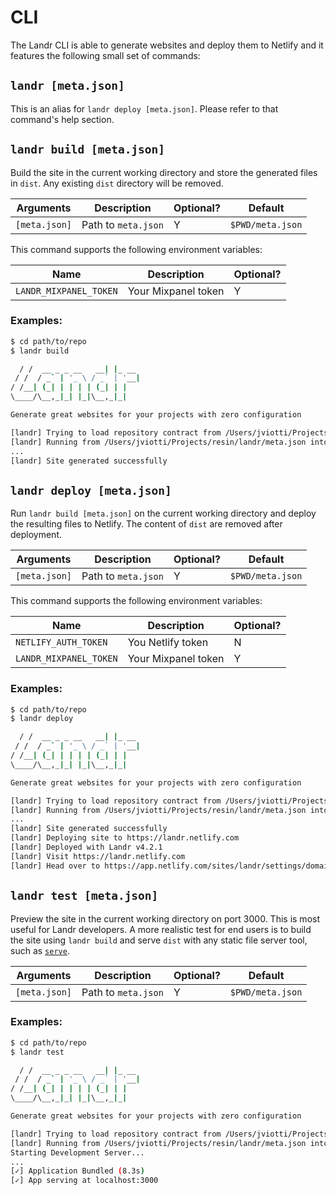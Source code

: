 CLI
===

The Landr CLI is able to generate websites and deploy them to Netlify and it
features the following small set of commands:

`landr [meta.json]`
-------------------

This is an alias for `landr deploy [meta.json]`. Please refer to that command's
help section.

`landr build [meta.json]`
-------------------------

Build the site in the current working directory and store the generated files
in `dist`. Any existing `dist` directory will be removed.

| Arguments | Description | Optional? | Default |
|-----------|-------------|-----------|---------|
| `[meta.json]` | Path to `meta.json` | Y | `$PWD/meta.json` |

This command supports the following environment variables:

| Name | Description | Optional? |
|-----------|-------------|-----------|
| `LANDR_MIXPANEL_TOKEN` | Your Mixpanel token | Y |

### Examples:

```sh
$ cd path/to/repo
$ landr build

  / /  __ _ _ __   __| |_ __
 / /  / _` | '_ \ / _` | '__|
/ /__| (_| | | | | (_| | |
\____/\__,_|_| |_|\__,_|_|

Generate great websites for your projects with zero configuration

[landr] Trying to load repository contract from /Users/jviotti/Projects/resin/landr/meta.json
[landr] Running from /Users/jviotti/Projects/resin/landr/meta.json into /Users/jviotti/Projects/resin/landr/dist
...
[landr] Site generated successfully
```

`landr deploy [meta.json]`
--------------------------

Run `landr build [meta.json]` on the current working directory and deploy the
resulting files to Netlify. The content of `dist` are removed after deployment.

| Arguments | Description | Optional? | Default |
|-----------|-------------|-----------|---------|
| `[meta.json]` | Path to `meta.json` | Y | `$PWD/meta.json` |

This command supports the following environment variables:

| Name | Description | Optional? |
|-----------|-------------|-----------|
| `NETLIFY_AUTH_TOKEN` | You Netlify token | N |
| `LANDR_MIXPANEL_TOKEN` | Your Mixpanel token | Y |

### Examples:

```sh
$ cd path/to/repo
$ landr deploy

  / /  __ _ _ __   __| |_ __
 / /  / _` | '_ \ / _` | '__|
/ /__| (_| | | | | (_| | |
\____/\__,_|_| |_|\__,_|_|

Generate great websites for your projects with zero configuration

[landr] Trying to load repository contract from /Users/jviotti/Projects/resin/landr/meta.json
[landr] Running from /Users/jviotti/Projects/resin/landr/meta.json into /Users/jviotti/Projects/resin/landr/dist
...
[landr] Site generated successfully
[landr] Deploying site to https://landr.netlify.com
[landr] Deployed with Landr v4.2.1
[landr] Visit https://landr.netlify.com
[landr] Head over to https://app.netlify.com/sites/landr/settings/domain/setup to setup a different domain
```

`landr test [meta.json]`
------------------------

Preview the site in the current working directory on port 3000. This is most
useful for Landr developers. A more realistic test for end users is to build
the site using `landr build` and serve `dist` with any static file server tool,
such as [`serve`](https://github.com/zeit/serve).

| Arguments | Description | Optional? | Default |
|-----------|-------------|-----------|---------|
| `[meta.json]` | Path to `meta.json` | Y | `$PWD/meta.json` |

### Examples:

```sh
$ cd path/to/repo
$ landr test

  / /  __ _ _ __   __| |_ __
 / /  / _` | '_ \ / _` | '__|
/ /__| (_| | | | | (_| | |
\____/\__,_|_| |_|\__,_|_|

Generate great websites for your projects with zero configuration

[landr] Trying to load repository contract from /Users/jviotti/Projects/resin/landr/meta.json
[landr] Running from /Users/jviotti/Projects/resin/landr/meta.json into /Users/jviotti/Projects/resin/landr/dist
Starting Development Server...
...
[✓] Application Bundled (8.3s)
[✓] App serving at localhost:3000
```
